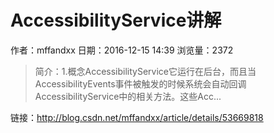 # AccessibilityService讲解
作者：mffandxx
日期：2016-12-15 14:39
浏览量：2372
> 简介：1.概念AccessibilityService它运行在后台，而且当AccessibilityEvents事件被触发的时候系统会自动回调AccessibilityService中的相关方法。这些Acc...

 链接：http://blog.csdn.net/mffandxx/article/details/53669818
